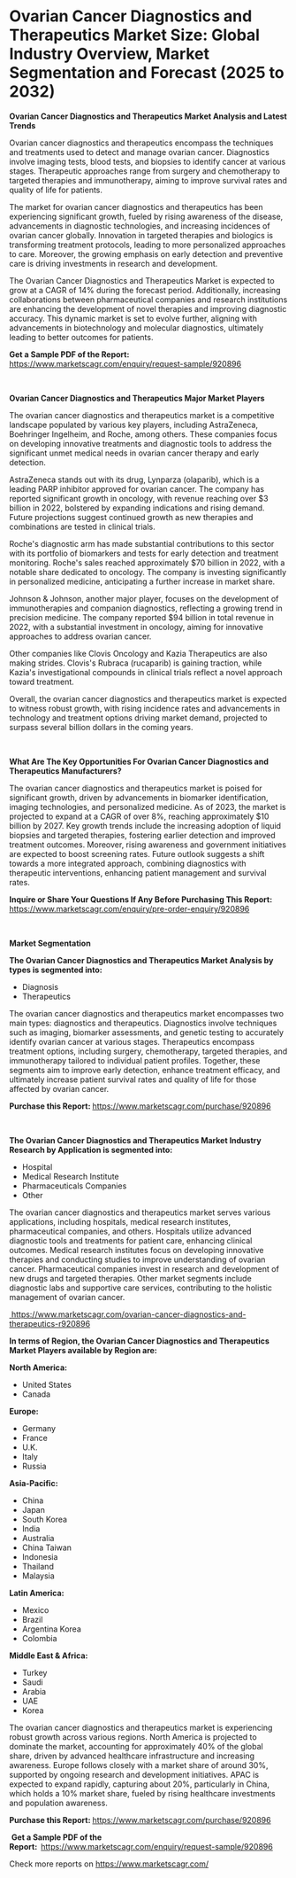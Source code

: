 <p><h1>Ovarian Cancer Diagnostics and Therapeutics Market Size: Global Industry Overview, Market Segmentation and Forecast (2025 to 2032)</h1></p><p><strong>Ovarian Cancer Diagnostics and Therapeutics Market Analysis and Latest Trends</strong></p>
<p><p>Ovarian cancer diagnostics and therapeutics encompass the techniques and treatments used to detect and manage ovarian cancer. Diagnostics involve imaging tests, blood tests, and biopsies to identify cancer at various stages. Therapeutic approaches range from surgery and chemotherapy to targeted therapies and immunotherapy, aiming to improve survival rates and quality of life for patients.</p><p>The market for ovarian cancer diagnostics and therapeutics has been experiencing significant growth, fueled by rising awareness of the disease, advancements in diagnostic technologies, and increasing incidences of ovarian cancer globally. Innovation in targeted therapies and biologics is transforming treatment protocols, leading to more personalized approaches to care. Moreover, the growing emphasis on early detection and preventive care is driving investments in research and development.</p><p>The Ovarian Cancer Diagnostics and Therapeutics Market is expected to grow at a CAGR of 14% during the forecast period. Additionally, increasing collaborations between pharmaceutical companies and research institutions are enhancing the development of novel therapies and improving diagnostic accuracy. This dynamic market is set to evolve further, aligning with advancements in biotechnology and molecular diagnostics, ultimately leading to better outcomes for patients.</p></p>
<p><strong>Get a Sample PDF of the Report:&nbsp;</strong> <a href="https://www.marketscagr.com/enquiry/request-sample/920896?utm_campaign=3099&utm_medium=2&utm_source=Github&utm_content=ia&utm_term=07032025&utm_id=ovarian-cancer-diagnostics-and-therapeutics">https://www.marketscagr.com/enquiry/request-sample/920896</a></p>
<p>&nbsp;</p>
<p><strong>Ovarian Cancer Diagnostics and Therapeutics Major Market Players</strong></p>
<p><p>The ovarian cancer diagnostics and therapeutics market is a competitive landscape populated by various key players, including AstraZeneca, Boehringer Ingelheim, and Roche, among others. These companies focus on developing innovative treatments and diagnostic tools to address the significant unmet medical needs in ovarian cancer therapy and early detection.</p><p>AstraZeneca stands out with its drug, Lynparza (olaparib), which is a leading PARP inhibitor approved for ovarian cancer. The company has reported significant growth in oncology, with revenue reaching over $3 billion in 2022, bolstered by expanding indications and rising demand. Future projections suggest continued growth as new therapies and combinations are tested in clinical trials.</p><p>Roche's diagnostic arm has made substantial contributions to this sector with its portfolio of biomarkers and tests for early detection and treatment monitoring. Roche's sales reached approximately $70 billion in 2022, with a notable share dedicated to oncology. The company is investing significantly in personalized medicine, anticipating a further increase in market share.</p><p>Johnson & Johnson, another major player, focuses on the development of immunotherapies and companion diagnostics, reflecting a growing trend in precision medicine. The company reported $94 billion in total revenue in 2022, with a substantial investment in oncology, aiming for innovative approaches to address ovarian cancer.</p><p>Other companies like Clovis Oncology and Kazia Therapeutics are also making strides. Clovis's Rubraca (rucaparib) is gaining traction, while Kazia's investigational compounds in clinical trials reflect a novel approach toward treatment.</p><p>Overall, the ovarian cancer diagnostics and therapeutics market is expected to witness robust growth, with rising incidence rates and advancements in technology and treatment options driving market demand, projected to surpass several billion dollars in the coming years.</p></p>
<p>&nbsp;</p>
<p><strong>What Are The Key Opportunities For Ovarian Cancer Diagnostics and Therapeutics Manufacturers?</strong></p>
<p><p>The ovarian cancer diagnostics and therapeutics market is poised for significant growth, driven by advancements in biomarker identification, imaging technologies, and personalized medicine. As of 2023, the market is projected to expand at a CAGR of over 8%, reaching approximately $10 billion by 2027. Key growth trends include the increasing adoption of liquid biopsies and targeted therapies, fostering earlier detection and improved treatment outcomes. Moreover, rising awareness and government initiatives are expected to boost screening rates. Future outlook suggests a shift towards a more integrated approach, combining diagnostics with therapeutic interventions, enhancing patient management and survival rates.</p></p>
<p><strong>Inquire or Share Your Questions If Any Before Purchasing This Report:</strong> <a href="https://www.marketscagr.com/enquiry/pre-order-enquiry/920896?utm_campaign=3099&utm_medium=2&utm_source=Github&utm_content=ia&utm_term=07032025&utm_id=ovarian-cancer-diagnostics-and-therapeutics">https://www.marketscagr.com/enquiry/pre-order-enquiry/920896</a></p>
<p>&nbsp;</p>
<p><strong>Market Segmentation</strong></p>
<p><strong>The Ovarian Cancer Diagnostics and Therapeutics Market Analysis by types is segmented into:</strong></p>
<p><ul><li>Diagnosis</li><li>Therapeutics</li></ul></p>
<p><p>The ovarian cancer diagnostics and therapeutics market encompasses two main types: diagnostics and therapeutics. Diagnostics involve techniques such as imaging, biomarker assessments, and genetic testing to accurately identify ovarian cancer at various stages. Therapeutics encompass treatment options, including surgery, chemotherapy, targeted therapies, and immunotherapy tailored to individual patient profiles. Together, these segments aim to improve early detection, enhance treatment efficacy, and ultimately increase patient survival rates and quality of life for those affected by ovarian cancer.</p></p>
<p><strong>Purchase this Report:&nbsp;</strong><a href="https://www.marketscagr.com/purchase/920896?utm_campaign=3099&utm_medium=2&utm_source=Github&utm_content=ia&utm_term=07032025&utm_id=ovarian-cancer-diagnostics-and-therapeutics">https://www.marketscagr.com/purchase/920896</a></p>
<p>&nbsp;</p>
<p><strong>The Ovarian Cancer Diagnostics and Therapeutics Market Industry Research by Application is segmented into:</strong></p>
<p><ul><li>Hospital</li><li>Medical Research Institute</li><li>Pharmaceuticals Companies</li><li>Other</li></ul></p>
<p><p>The ovarian cancer diagnostics and therapeutics market serves various applications, including hospitals, medical research institutes, pharmaceutical companies, and others. Hospitals utilize advanced diagnostic tools and treatments for patient care, enhancing clinical outcomes. Medical research institutes focus on developing innovative therapies and conducting studies to improve understanding of ovarian cancer. Pharmaceutical companies invest in research and development of new drugs and targeted therapies. Other market segments include diagnostic labs and supportive care services, contributing to the holistic management of ovarian cancer.</p></p>
<p><a href="https://www.marketscagr.com/ovarian-cancer-diagnostics-and-therapeutics-r920896?utm_campaign=3099&utm_medium=2&utm_source=Github&utm_content=ia&utm_term=07032025&utm_id=ovarian-cancer-diagnostics-and-therapeutics">&nbsp;https://www.marketscagr.com/ovarian-cancer-diagnostics-and-therapeutics-r920896</a></p>
<p><strong>In terms of Region, the Ovarian Cancer Diagnostics and Therapeutics Market Players available by Region are:</strong></p>
<p>
    <p> <strong> North America: </strong>
        <ul>
            <li>United States</li>
            <li>Canada</li>
        </ul>
        </p> 
    <p> <strong> Europe: </strong>
        <ul>
            <li>Germany</li>
            <li>France</li>
            <li>U.K.</li>
            <li>Italy</li>
            <li>Russia</li>
        </ul>
        </p> 
    <p> <strong> Asia-Pacific: </strong>
        <ul>
            <li>China</li>
            <li>Japan</li>
            <li>South Korea</li>
            <li>India</li>
            <li>Australia</li>
            <li>China Taiwan</li>
            <li>Indonesia</li>
            <li>Thailand</li>
            <li>Malaysia</li>
        </ul>
        </p> 
    <p> <strong> Latin America: </strong>
        <ul>
            <li>Mexico</li>
            <li>Brazil</li>
            <li>Argentina Korea</li>
            <li>Colombia</li>
        </ul>
        </p> 
    <p> <strong> Middle East & Africa: </strong>
        <ul>
            <li>Turkey</li>
            <li>Saudi</li>
            <li>Arabia</li>
            <li>UAE</li>
            <li>Korea</li>
        </ul>
    </p>
    </p>
<p><p>The ovarian cancer diagnostics and therapeutics market is experiencing robust growth across various regions. North America is projected to dominate the market, accounting for approximately 40% of the global share, driven by advanced healthcare infrastructure and increasing awareness. Europe follows closely with a market share of around 30%, supported by ongoing research and development initiatives. APAC is expected to expand rapidly, capturing about 20%, particularly in China, which holds a 10% market share, fueled by rising healthcare investments and population awareness.</p></p>
<p><strong>Purchase this Report: </strong><a href="https://www.marketscagr.com/purchase/920896?utm_campaign=3099&utm_medium=2&utm_source=Github&utm_content=ia&utm_term=07032025&utm_id=ovarian-cancer-diagnostics-and-therapeutics">https://www.marketscagr.com/purchase/920896</a></p>
<p>&nbsp;<strong>Get a Sample PDF of the Report:&nbsp;&nbsp;</strong><a href="https://www.marketscagr.com/enquiry/request-sample/920896?utm_campaign=3099&utm_medium=2&utm_source=Github&utm_content=ia&utm_term=07032025&utm_id=ovarian-cancer-diagnostics-and-therapeutics">https://www.marketscagr.com/enquiry/request-sample/920896</a></p>
<p><strong></strong></p>
<p>Check more reports on <a href="https://www.marketscagr.com/?utm_campaign=3099&utm_medium=2&utm_source=Github&utm_content=ia&utm_term=07032025&utm_id=ovarian-cancer-diagnostics-and-therapeutics">https://www.marketscagr.com/</a></p>